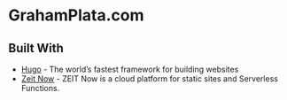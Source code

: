 # GrahamPlata.com

## Built With

- [Hugo](https://gohugo.io/) - The world’s fastest framework for building websites
- [Zeit Now](https://zeit.co/) - ZEIT Now is a cloud platform for static sites and Serverless Functions. 
